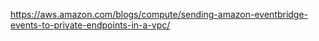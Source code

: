 https://aws.amazon.com/blogs/compute/sending-amazon-eventbridge-events-to-private-endpoints-in-a-vpc/